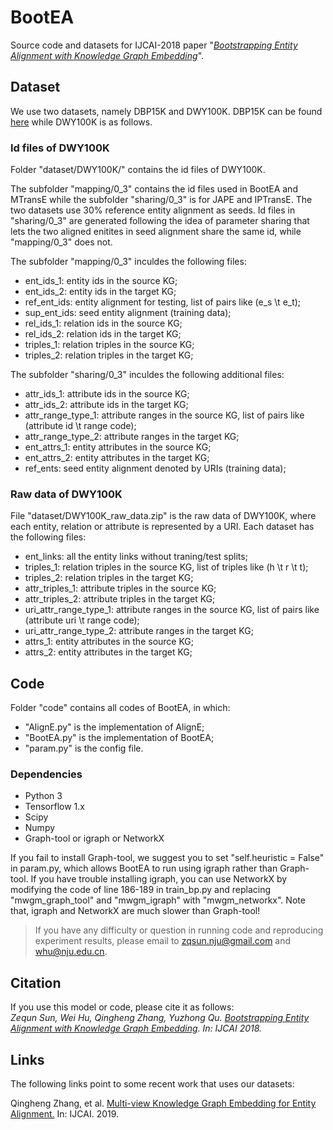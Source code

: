 # BootEA
Source code and datasets for IJCAI-2018 paper "_[Bootstrapping Entity Alignment with Knowledge Graph Embedding](https://www.ijcai.org/proceedings/2018/0611.pdf)_".

## Dataset
We use two datasets, namely DBP15K and DWY100K. DBP15K can be found [here](https://github.com/nju-websoft/JAPE) while DWY100K is as follows.
### Id files of DWY100K
Folder "dataset/DWY100K/" contains the id files of DWY100K. 

The subfolder "mapping/0_3" contains the id files used in BootEA and MTransE while the subfolder "sharing/0_3" is for JAPE and IPTransE. The two datasets use 30% reference entity alignment as seeds. Id files in "sharing/0_3" are generated following the idea of parameter sharing that lets the two aligned enitites in seed alignment share the same id, while "mapping/0_3" does not.

The subfolder "mapping/0_3" inculdes the following files:
* ent_ids_1: entity ids in the source KG;
* ent_ids_2: entity ids in the target KG;
* ref_ent_ids: entity alignment for testing, list of pairs like (e_s \t e_t);
* sup_ent_ids: seed entity alignment (training data);
* rel_ids_1: relation ids in the source KG;
* rel_ids_2: relation ids in the target KG;
* triples_1: relation triples in the source KG;
* triples_2: relation triples in the target KG;

The subfolder "sharing/0_3" inculdes the following additional files:
* attr_ids_1: attribute ids in the source KG;
* attr_ids_2: attribute ids in the target KG;
* attr_range_type_1: attribute ranges in the source KG, list of pairs like (attribute id \t range code);
* attr_range_type_2: attribute ranges in the target KG;
* ent_attrs_1: entity attributes in the source KG; 
* ent_attrs_2: entity attributes in the target KG; 
* ref_ents: seed entity alignment denoted by URIs (training data);

### Raw data of DWY100K
File "dataset/DWY100K_raw_data.zip" is the raw data of DWY100K, where each entity, relation or attribute is represented by a URI. Each dataset has the following files:

* ent_links: all the entity links without traning/test splits;
* triples_1: relation triples in the source KG, list of triples like (h \t r \t t);
* triples_2: relation triples in the target KG;
* attr_triples_1: attribute triples in the source KG;
* attr_triples_2: attribute triples in the target KG;
* uri_attr_range_type_1: attribute ranges in the source KG, list of pairs like (attribute uri \t range code);
* uri_attr_range_type_2: attribute ranges in the target KG;
* attrs_1: entity attributes in the source KG; 
* attrs_2: entity attributes in the target KG; 

## Code
Folder "code" contains all codes of BootEA, in which:
* "AlignE.py" is the implementation of AlignE;
* "BootEA.py" is the implementation of BootEA;
* "param.py" is the config file.

### Dependencies
* Python 3
* Tensorflow 1.x 
* Scipy
* Numpy
* Graph-tool or igraph or NetworkX

If you fail to install Graph-tool, we suggest you to set "self.heuristic = False" in param.py, which allows BootEA to run using igraph rather than Graph-tool. If you have trouble installing igraph, you can use NetworkX by modifying the code of line 186-189 in train_bp.py and replacing "mwgm_graph_tool" and "mwgm_igraph" with "mwgm_networkx". Note that, igraph and NetworkX are much slower than Graph-tool!

> If you have any difficulty or question in running code and reproducing experiment results, please email to zqsun.nju@gmail.com and whu@nju.edu.cn.

## Citation
If you use this model or code, please cite it as follows:      
_Zequn Sun, Wei Hu, Qingheng Zhang, Yuzhong Qu. [Bootstrapping Entity Alignment with Knowledge Graph Embedding](https://www.ijcai.org/proceedings/2018/0611.pdf). In: IJCAI 2018._

## Links
The following links point to some recent work that uses our datasets:
 
Qingheng Zhang, et al. [Multi-view Knowledge Graph Embedding for Entity Alignment.]() In: IJCAI. 2019.  
